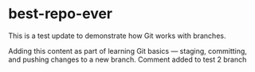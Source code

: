 # best-repo-ever
This is a test update to demonstrate how Git works with branches.

Adding this content as part of learning Git basics — staging, committing, and pushing changes to a new branch.
Comment added to test 2 branch 
